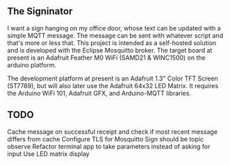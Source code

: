 ## The Signinator

I want a sign hanging on my office door, whose text can be updated with a simple MQTT message. The message can be sent with whatever script and that's more or less that. This project is intended as a self-hosted solution and is developed with the Eclipse Mosquitto broker. The target board at present is an Adafruit Feather M0 WiFi (SAMD21 & WINC1500) on the arduino platform.

The development platform at present is an Adafruit 1.3" Color TFT Screen (ST7789), but will also later use the Adafruit 64x32 LED Matrix. It requires the Arduino WiFi 101, Adafruit GFX, and Arduino-MQTT libraries.

## TODO

Cache message on successful receipt and check if most recent message differs from cache
Configure TLS for Mosquitto
Sign should be topic observe
Refactor terminal app to take parameters instead of asking for input
Use LED matrix display
